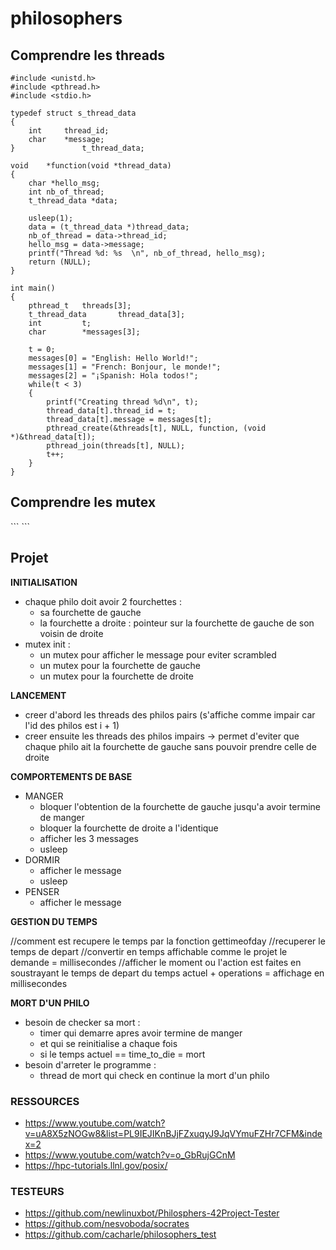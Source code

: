# philosophers

<h2>Comprendre les threads</h2>

```
#include <unistd.h>
#include <pthread.h>
#include <stdio.h>

typedef struct s_thread_data
{
	int		thread_id;
	char	*message;
}				t_thread_data;

void	*function(void *thread_data)
{	
	char *hello_msg;
	int	nb_of_thread;
	t_thread_data *data;

	usleep(1);
	data = (t_thread_data *)thread_data;
	nb_of_thread = data->thread_id;
	hello_msg = data->message;
	printf("Thread %d: %s  \n", nb_of_thread, hello_msg);
	return (NULL);
}

int main()
{
	pthread_t	threads[3];
	t_thread_data		thread_data[3];
	int 		t;
	char 		*messages[3];

	t = 0;
	messages[0] = "English: Hello World!";
	messages[1] = "French: Bonjour, le monde!";
	messages[2] = "¡Spanish: Hola todos!";
	while(t < 3)
	{
		printf("Creating thread %d\n", t);
		thread_data[t].thread_id = t;
  		thread_data[t].message = messages[t];
		pthread_create(&threads[t], NULL, function, (void *)&thread_data[t]);
		pthread_join(threads[t], NULL);
		t++;
	}
}
```

<h2>Comprendre les mutex</h2>
```
```

<h2>Projet</h2>

__INITIALISATION__

- chaque philo doit avoir 2 fourchettes : 
	- sa fourchette de gauche 
	- la fourchette a droite : pointeur sur la fourchette de gauche de son voisin de droite 
- mutex init :
	- un mutex pour afficher le message pour eviter scrambled
	- un mutex pour la fourchette de gauche
	- un mutex pour la fourchette de droite 

__LANCEMENT__

- creer d'abord les threads des philos pairs (s'affiche comme impair car l'id des philos est i + 1)
- creer ensuite les threads des philos impairs
	-> permet d'eviter que chaque philo ait la fourchette de gauche sans pouvoir prendre celle de droite

__COMPORTEMENTS DE BASE__

- MANGER 
	- bloquer l'obtention de la fourchette de gauche jusqu'a avoir termine de manger
	- bloquer la fourchette de droite a l'identique
	- afficher les 3 messages
	- usleep 
- DORMIR
	- afficher le message
	- usleep 
- PENSER
	- afficher le message 

__GESTION DU TEMPS__

//comment est recupere le temps par la fonction gettimeofday 
//recuperer le temps de depart
//convertir en temps affichable comme le projet le demande = millisecondes
//afficher le moment ou l'action est faites en soustrayant le temps de depart du temps actuel + operations = affichage en millisecondes 

__MORT D'UN PHILO__

- besoin de checker sa mort : 
	- timer qui demarre apres avoir termine de manger 
	- et qui se reinitialise a chaque fois
	- si le temps actuel == time_to_die = mort 
- besoin d'arreter le programme : 
	- thread de mort qui check en continue la mort d'un philo 

<h3>RESSOURCES</h3>

- https://www.youtube.com/watch?v=uA8X5zNOGw8&list=PL9IEJIKnBJjFZxuqyJ9JqVYmuFZHr7CFM&index=2
- https://www.youtube.com/watch?v=o_GbRujGCnM
- https://hpc-tutorials.llnl.gov/posix/  

<h3>TESTEURS</h3>

- https://github.com/newlinuxbot/Philosphers-42Project-Tester
- https://github.com/nesvoboda/socrates
- https://github.com/cacharle/philosophers_test
